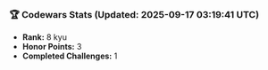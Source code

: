 ### 🏆 Codewars Stats (Updated: 2025-09-17 03:19:41 UTC)

- **Rank:** 8 kyu
- **Honor Points:** 3
- **Completed Challenges:** 1
